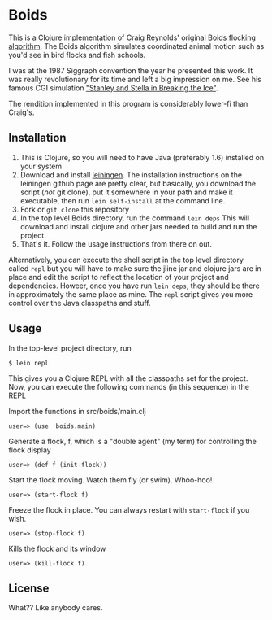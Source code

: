 Boids
=====
This is a Clojure implementation of Craig Reynolds' original [Boids
flocking algorithm](http://www.red3d.com/cwr/boids/).  The Boids
algorithm simulates coordinated animal motion such as you'd see in
bird flocks and fish schools.

I was at the 1987 Siggraph convention the year he presented this
work. It was really revolutionary for its time and left a big
impression on me.  See his famous CGI simulation ["Stanley and Stella
in Breaking the
Ice"](http://www.youtube.com/watch?v=3bTqWsVqyzE&NR=1).

The rendition implemented in this program is considerably lower-fi
than Craig's.

Installation
------------
1. This is Clojure, so you will need to have Java (preferably 1.6)
installed on your system
2. Download and install
[leiningen](http://github.com/technomancy/leiningen).  The
installation instructions on the leiningen github page are pretty
clear, but basically, you download the script (_not_ git clone), put
it somewhere in your path and make it executable, then run  `lein
self-install` at the command line.
3. Fork or `git clone` this repository
4. In the top level Boids directory, run the command `lein deps` This
will download and install clojure and other jars needed to build and
run the project.
5. That's it.  Follow the usage instructions from there on out.

Alternatively, you can execute the shell script in the top level
directory called `repl` but you will have to make sure the jline jar
and clojure jars are in place and edit the script to reflect the
location of your project and dependencies.  Howeer, once you have run
`lein deps`, they should be there in approximately the same place as
mine.  The `repl` script gives you more control over the Java
classpaths and stuff.

Usage
-----
In the top-level project directory, run

    $ lein repl

This gives you a Clojure REPL with all the classpaths set for the
project. Now, you can execute the following commands (in this sequence) in the
REPL

Import the functions in src/boids/main.clj

    user=> (use 'boids.main)

Generate a flock, f, which is a "double agent" (my term) for controlling
the flock display

    user=> (def f (init-flock))
	       
Start the flock moving.  Watch them fly (or swim). Whoo-hoo!

    user=> (start-flock f) 

Freeze the flock in place. You can always restart with `start-flock` if
you wish.

    user=> (stop-flock f) 

Kills the flock and its window

    user=> (kill-flock f) 

License
-------
What??  Like anybody cares.

